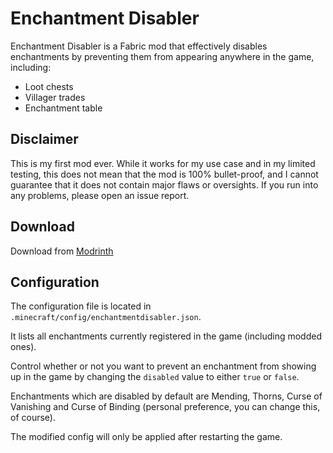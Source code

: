 # Enchantment Disabler
Enchantment Disabler is a Fabric mod that effectively disables enchantments by preventing them from appearing anywhere in the game, including:
- Loot chests
- Villager trades
- Enchantment table
## Disclaimer
This is my first mod ever. While it works for my use case and in my limited testing, this does not mean that the mod is 100% bullet-proof, and I cannot guarantee that it does not contain major flaws or oversights. If you run into any problems, please open an issue report.
## Download
Download from [Modrinth](https://modrinth.com/mod/enchantment-disabler)
## Configuration
The configuration file is located in `.minecraft/config/enchantmentdisabler.json`.

It lists all enchantments currently registered in the game (including modded ones).

Control whether or not you want to prevent an enchantment from showing up in the game by changing the `disabled` value to either `true` or `false`.

Enchantments which are disabled by default are Mending, Thorns, Curse of Vanishing and Curse of Binding (personal preference, you can change this, of course).

The modified config will only be applied after restarting the game.
